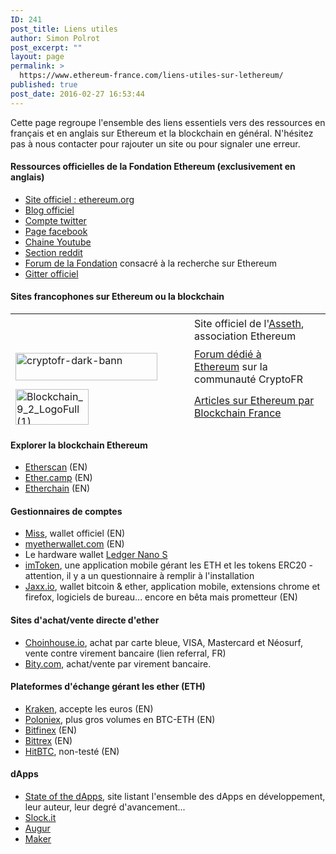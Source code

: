 ```yaml
---
ID: 241
post_title: Liens utiles
author: Simon Polrot
post_excerpt: ""
layout: page
permalink: >
  https://www.ethereum-france.com/liens-utiles-sur-lethereum/
published: true
post_date: 2016-02-27 16:53:44
---
```

Cette page regroupe l'ensemble des liens essentiels vers des ressources en français et en anglais sur Ethereum et la blockchain en général. N'hésitez pas à nous contacter pour rajouter un site ou pour signaler une erreur.

<h4>Ressources officielles de la Fondation Ethereum (exclusivement en anglais)</h4>

<ul>
    <li><a href="http://www.ethereum.org">Site officiel : ethereum.org</a></li>
    <li><a href="https://blog.ethereum.org">Blog officiel</a></li>
    <li><a href="https://twitter.com/ethereumproject">Compte twitter</a></li>
    <li><a href="https://www.facebook.com/ethereumproject">Page facebook</a></li>
    <li><a href="https://www.youtube.com/user/ethereumproject">Chaine Youtube</a></li>
    <li><a href="https://www.reddit.com/r/ethereum">Section reddit</a></li>
    <li><a href="https://ethresear.ch">Forum de la Fondation</a> consacré à la recherche sur Ethereum</li>
    <li><a href="https://gitter.im/ethereum/home">Gitter officiel</a></li>
</ul>

<h4>Sites francophones sur Ethereum ou la blockchain</h4>

<table style="height: 182px;">
<tbody>
<tr style="height: 52.0625px;">
<td style="width: 341px; height: 52.0625px;"></td>
<td style="width: 341px; height: 52.0625px; text-align: left;"><span style="font-size: 12pt;">Site officiel de l'<a href="https://www.asseth.fr">Asseth</a>, association Ethereum</span></td>
</tr>
<tr style="height: 52.0625px;">
<td style="width: 341px; height: 52.0625px;"><span style="font-size: 12pt;"><a href="http://www.cryptofr.com"><img class="aligncenter wp-image-584" src="https://www.ethereum-france.com/wp-content/uploads/2016/05/cryptofr-dark-bann-300x65.png" alt="cryptofr-dark-bann" width="227" height="44" /></a></span></td>
<td style="width: 341px; height: 52.0625px; text-align: left;"><span style="font-size: 12pt;"><a href="https://cryptofr.com/category/44/général">Forum dédié à Ethereum</a> sur la communauté CryptoFR</span></td>
</tr>
<tr style="height: 24px;">
<td style="width: 341px; height: 24px;"><span style="font-size: 12pt;"><a href="https://blockchainfrance.net/tag/ethereum/"><img class="aligncenter wp-image-709" src="https://www.ethereum-france.com/wp-content/uploads/2016/02/Blockchain_9_2_LogoFull-1-300x166.png" alt="Blockchain_9_2_LogoFull (1)" width="117" height="57" /></a></span></td>
<td style="width: 341px; height: 24px; text-align: left;"><span style="font-size: 12pt;"><a href="http://blockchainfrance.net/tag/ethereum/">Articles sur Ethereum par Blockchain France</a></span></td>
</tr>
<tr style="height: 24px;">
<td style="width: 341px; height: 24px;"><img class="aligncenter" src="https://www.ethereum-france.com/img/logo-bitcoinfr.png" width="186" height="48" /></td>
<td style="width: 341px; height: 24px; text-align: left;"><span style="font-size: 12pt;"><a href="https://bitcoin.fr">Bitcoin.fr, site de référence sur la blockchain Bitcoin</a></span></td>
</tr>
</tbody>
</table>

<h4>Explorer la blockchain Ethereum</h4>

<ul>
    <li><a href="https://etherscan.io">Etherscan</a> (EN)</li>
    <li><a href="https://live.ether.camp">Ether.camp</a> (EN)</li>
    <li><a href="https://etherchain.org">Etherchain</a> (EN)</li>
</ul>

<h4>Gestionnaires de comptes</h4>

<ul>
    <li><a href="https://github.com/ethereum/mist/releases">Miss</a>, wallet officiel (EN)</li>
    <li><a href="https://www.myetherwallet.com">myetherwallet.com</a> (EN)</li>
    <li>Le hardware wallet <a href="https://www.ledgerwallet.com/r/eeb1?path=/products/ledger-nano-s">Ledger Nano S</a></li>
    <li><a href="https://token.im">imToken</a>, une application mobile gérant les ETH et les tokens ERC20 - attention, il y a un questionnaire à remplir à l'installation</li>
    <li><a href="http://jaxx.io">Jaxx.io</a>, wallet bitcoin &amp; ether, application mobile, extensions chrome et firefox, logiciels de bureau... encore en bêta mais prometteur (EN)</li>
</ul>

<h4><strong>Sites d'achat/vente directe d'ether</strong></h4>

<ul>
    <li><a href="https://www.coinhouse.io/r/15461">Choinhouse.io</a>, achat par carte bleue, VISA, Mastercard et Néosurf, vente contre virement bancaire (lien referral, FR)</li>
    <li><a href="https://bity.com/dashboard/">Bity.com</a>, achat/vente par virement bancaire.</li>
</ul>

<h4>Plateformes d'échange gérant les ether (ETH)</h4>

<ul>
    <li><a href="https://www.kraken.com">Kraken</a>, accepte les euros (EN)</li>
    <li><a href="https://poloniex.com">Poloniex</a>, plus gros volumes en BTC-ETH (EN)</li>
    <li><a href="https://www.bitfinex.com/">Bitfinex</a> (EN)</li>
    <li><a href="https://bittrex.com/">Bittrex</a> (EN)</li>
    <li><a href="https://hitbtc.com">HitBTC</a>, non-testé (EN)</li>
</ul>

<h4>dApps</h4>

<ul>
    <li><span style="text-decoration: underline;"><a href="http://dapps.ethercasts.com/">State of the dApps</a></span>, site listant l'ensemble des dApps en développement, leur auteur, leur degré d'avancement...</li>
    <li><span style="text-decoration: underline;"><a href="https://slock.it/">Slock.it</a></span></li>
    <li><span style="text-decoration: underline;"><a href="http://www.augur.net/">Augur</a></span></li>
    <li><span style="text-decoration: underline;"><a href="https://makerdao.com/">Maker</a></span></li>
</ul>

&nbsp;